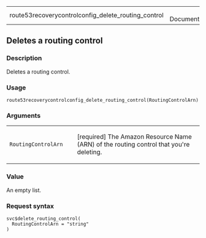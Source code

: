 <table style="width: 100%;">
<tbody>
<tr class="odd">
<td>route53recoverycontrolconfig_delete_routing_control</td>
<td style="text-align: right;">R Documentation</td>
</tr>
</tbody>
</table>

## Deletes a routing control

### Description

Deletes a routing control.

### Usage

    route53recoverycontrolconfig_delete_routing_control(RoutingControlArn)

### Arguments

<table>
<colgroup>
<col style="width: 35%" />
<col style="width: 65%" />
</colgroup>
<tbody>
<tr class="odd">
<td><code
id="route53recoverycontrolconfig_delete_routing_control_:_RoutingControlArn">RoutingControlArn</code></td>
<td><p>[required] The Amazon Resource Name (ARN) of the routing control
that you're deleting.</p></td>
</tr>
</tbody>
</table>

### Value

An empty list.

### Request syntax

    svc$delete_routing_control(
      RoutingControlArn = "string"
    )
